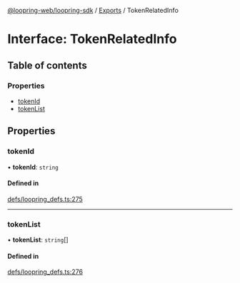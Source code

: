 [@loopring-web/loopring-sdk](../README.md) / [Exports](../modules.md) / TokenRelatedInfo

# Interface: TokenRelatedInfo

## Table of contents

### Properties

- [tokenId](TokenRelatedInfo.md#tokenid)
- [tokenList](TokenRelatedInfo.md#tokenlist)

## Properties

### tokenId

• **tokenId**: `string`

#### Defined in

[defs/loopring_defs.ts:275](https://github.com/Loopring/loopring_sdk/blob/6d0be7c/src/defs/loopring_defs.ts#L275)

___

### tokenList

• **tokenList**: `string`[]

#### Defined in

[defs/loopring_defs.ts:276](https://github.com/Loopring/loopring_sdk/blob/6d0be7c/src/defs/loopring_defs.ts#L276)
